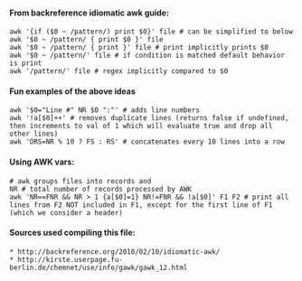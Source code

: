 #### From backreference idiomatic awk guide:
```
awk '{if ($0 ~ /pattern/) print $0}' file # can be simplified to below
awk '$0 ~ /pattern/ { print $0 }' file
awk '$0 ~ /pattern/ { print }' file # print implicitly prints $0
awk '$0 ~ /pattern/' file # if condition is matched default behavior is print
awk '/pattern/' file # regex implicitly compared to $0
```

#### Fun examples of the above ideas
```
awk '$0="Line #" NR $0 ":"' # adds line numbers
awk '!a[$0]++' # removes duplicate lines (returns false if undefined, then increments to val of 1 which will evaluate true and drop all other lines)
awk 'ORS=NR % 10 ? FS : RS' # concatenates every 10 lines into a row
```

#### Using AWK vars:
```
# awk groups files into records and 
NR # total number of records processed by AWK
awk 'NR==FNR && NR > 1 {a[$0]=1} NR!=FNR && !a[$0]' F1 F2 # print all lines from F2 NOT included in F1, except for the first line of F1 (which we consider a header)
```

#### Sources used compiling this file:
    * http://backreference.org/2010/02/10/idiomatic-awk/
    * http://kirste.userpage.fu-berlin.de/chemnet/use/info/gawk/gawk_12.html

